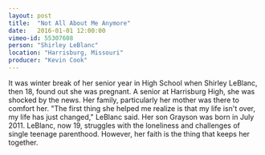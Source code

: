 ```yaml
---
layout: post
title:  "Not All About Me Anymore"
date:   2016-01-01 12:00:00
vimeo-id: 55307608
person: "Shirley LeBlanc"
location: "Harrisburg, Missouri"
producer: "Kevin Cook"
---
```


It was winter break of her senior year in High School when Shirley LeBlanc, then 18, found out she was pregnant. A senior at Harrisburg High, she was shocked by the news. Her family, particularly her mother was there to comfort her. "The first thing she helped me realize is that my life isn't over, my life has just changed," LeBlanc said. Her son Grayson was born in July 2011. LeBlanc, now 19, struggles with the loneliness and challenges of single teenage parenthood. However, her faith is the thing that keeps her together.
